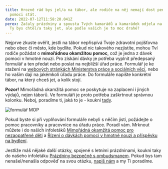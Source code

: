 ```yaml
---
title: Hrozně rád bys jel/a na tábor, ale rodiče na něj nemají dost peněz? Může
  pomoci stát.
date: 2022-07-12T11:58:20.041Z
perex: Začaly prázdniny a spousta Tvých kamarádů a kamarádek odjela na tábory.
  Ty bys chtěl/a taky jet, ale podle vašich je to moc drahé?
---
```

Nejprve zkuste ověřit, jestli na tábor nepřispívá Tvoje zdravotní pojišťovna nebo obec či město, kde bydlíte. Pokud nic takového nezjistíte, mohou Tví rodiče požádat o **mimořádnou okamžitou pomoc**, což je jedna z dávek pomoci v hmotné nouzi. Pro získání dávky je potřeba vyplnit předepsaný formulář a ten předat nebo poslat na nejbližší úřad práce. Formulář je ke stažení na [webových stránkách Ministerstva práce a sociálních věcí](https://www.mpsv.cz/web/cz/-/zadost-o-mimoradnou-okamzitou-pomoc), nebo ho vašim dají na jakémkoli úřadu práce. Do formuláře napište konkrétní tábor, na který chceš jet, a kolik stojí.

**Pozor!** Mimořádná okamžitá pomoc se poskytuje na zaplacení i jiných výdajů, nejen táborů. Ve formuláři je proto potřeba zaškrtnout správnou kolonku. Neboj, poradíme ti, jaká to je - koukni [tady](https://1iq.cz/img/j3zDM/K2mu5.bmp).

![formulář MOP](/media/bez_nazvu.jpg " ")



Pokud byste si při vyplňování formuláře nebyli s něčím jistí, požádejte o pomoc pracovníky a pracovnice na úřadu práce. Poradí vám. Mrknout můžete i do našich infoletáků [Mimořádná okamžitá pomoc pro nezaopatřené děti](https://www.ochrance.cz/letaky/mimoradna-okamzita-pomoc-pro-nezaopatrene-deti/mop-pro-deti.pdf) a [Řízení o dávkách pomoci v hmotné nouzi a příspěvku na bydlení](https://www.ochrance.cz/letaky/rizeni-o-davkach-pomoci-v-hn/rizeni-o-davkach-pomoci-v-hn.pdf).

Jestliže máš nějaké další otázky, spojené s letními prázdninami, koukni taky do našeho infoletáku [Prázdniny bezpečně s ombudsmanem](https://www.ochrance.cz/letaky/prazdniny-bezpecne/prazdniny-bezpecne.pdf). Pokud bys tam nenašel/nenašla odpověď na svou otázku, [napiš nám](https://deti.ochrance.cz/kdo/jak/) a my Ti poradíme.